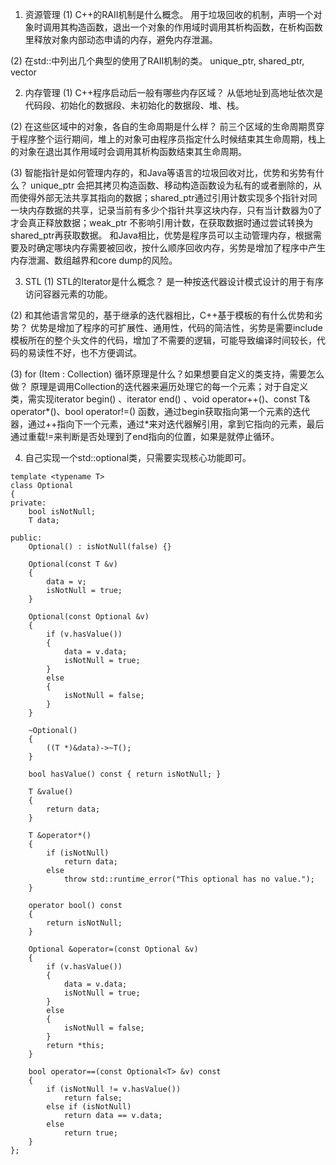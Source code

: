 1. 资源管理
(1)	C++的RAII机制是什么概念。
用于垃圾回收的机制，声明一个对象时调用其构造函数，退出一个对象的作用域时调用其析构函数，在析构函数里释放对象内部动态申请的内存，避免内存泄漏。

(2)	在std::中列出几个典型的使用了RAII机制的类。
unique_ptr, shared_ptr, vector

2. 内存管理
(1)	C++程序启动后一般有哪些内存区域？
从低地址到高地址依次是代码段、初始化的数据段、未初始化的数据段、堆、栈。

(2)	在这些区域中的对象，各自的生命周期是什么样？
前三个区域的生命周期贯穿于程序整个运行期间，堆上的对象可由程序员指定什么时候结束其生命周期，栈上的对象在退出其作用域时会调用其析构函数结束其生命周期。

(3)	智能指针是如何管理内存的，和Java等语言的垃圾回收对比，优势和劣势有什么？
unique_ptr 会把其拷贝构造函数、移动构造函数设为私有的或者删除的，从而使得外部无法共享其指向的数据；shared_ptr通过引用计数实现多个指针对同一块内存数据的共享，记录当前有多少个指针共享这块内存，只有当计数器为0了才会真正释放数据；weak_ptr 不影响引用计数，在获取数据时通过尝试转换为shared_ptr再获取数据。
和Java相比，优势是程序员可以主动管理内存，根据需要及时确定哪块内存需要被回收，按什么顺序回收内存，劣势是增加了程序中产生内存泄漏、数组越界和core dump的风险。

3. STL
(1)	STL的Iterator是什么概念？
是一种按迭代器设计模式设计的用于有序访问容器元素的功能。

(2)	和其他语言常见的，基于继承的迭代器相比，C++基于模板的有什么优势和劣势？
优势是增加了程序的可扩展性、通用性，代码的简洁性，劣势是需要include模板所在的整个头文件的代码，增加了不需要的逻辑，可能导致编译时间较长，代码的易读性不好，也不方便调试。

(3)	for (Item : Collection) 循环原理是什么？如果想要自定义的类支持，需要怎么做？
原理是调用Collection的迭代器来遍历处理它的每一个元素；对于自定义类，需实现iterator begin() 、iterator end() 、void operator++()、const T& operator*()、bool operator!=() 函数，通过begin获取指向第一个元素的迭代器，通过++指向下一个元素，通过*来对迭代器解引用，拿到它指向的元素，最后通过重载!=来判断是否处理到了end指向的位置，如果是就停止循环。

4. 自己实现一个std::optional类，只需要实现核心功能即可。

```
template <typename T>
class Optional
{
private:
    bool isNotNull;
    T data;

public:
    Optional() : isNotNull(false) {}

    Optional(const T &v)
    {
        data = v;
        isNotNull = true;
    }

    Optional(const Optional &v)
    {
        if (v.hasValue())
        {
            data = v.data;
            isNotNull = true;
        }
        else
        {
            isNotNull = false;
        }
    }

    ~Optional()
    {
        ((T *)&data)->~T();
    }

    bool hasValue() const { return isNotNull; }

    T &value()
    {
        return data;
    }

    T &operator*()
    {
        if (isNotNull)
            return data;
        else
            throw std::runtime_error("This optional has no value.");
    }

    operator bool() const
    {
        return isNotNull;
    }

    Optional &operator=(const Optional &v)
    {
        if (v.hasValue())
        {
            data = v.data;
            isNotNull = true;
        }
        else
        {
            isNotNull = false;
        }
        return *this;
    }

    bool operator==(const Optional<T> &v) const
    {
        if (isNotNull != v.hasValue())
            return false;
        else if (isNotNull)
            return data == v.data;
        else
            return true;
    }
};
```